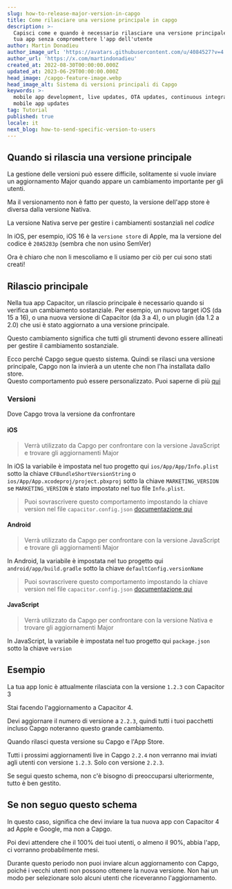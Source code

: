```yaml
---
slug: how-to-release-major-version-in-capgo
title: Come rilasciare una versione principale in capgo
description: >-
  Capisci come e quando è necessario rilasciare una versione principale della
  tua app senza compromettere l'app dell'utente
author: Martin Donadieu
author_image_url: 'https://avatars.githubusercontent.com/u/4084527?v=4'
author_url: 'https://x.com/martindonadieu'
created_at: 2022-08-30T00:00:00.000Z
updated_at: 2023-06-29T00:00:00.000Z
head_image: /capgo-feature-image.webp
head_image_alt: Sistema di versioni principali di Capgo
keywords: >-
  mobile app development, live updates, OTA updates, continuous integration,
  mobile app updates
tag: Tutorial
published: true
locale: it
next_blog: how-to-send-specific-version-to-users
---
```

## Quando si rilascia una versione principale

La gestione delle versioni può essere difficile, solitamente si vuole inviare un aggiornamento Major quando appare un cambiamento importante per gli utenti.

Ma il versionamento non è fatto per questo, la versione dell'app store è diversa dalla versione Nativa.

La versione Nativa serve per gestire i cambiamenti sostanziali nel *codice*

In iOS, per esempio, iOS 16 è la `versione store` di Apple, ma la versione del codice è `20A5283p` (sembra che non usino SemVer)

Ora è chiaro che non li mescoliamo e li usiamo per ciò per cui sono stati creati!

## Rilascio principale

Nella tua app Capacitor, un rilascio principale è necessario quando si verifica un cambiamento sostanziale.
Per esempio, un nuovo target iOS (da 15 a 16), o una nuova versione di Capacitor (da 3 a 4), o un plugin (da 1.2 a 2.0) che usi è stato aggiornato a una versione principale.

Questo cambiamento significa che tutti gli strumenti devono essere allineati per gestire il cambiamento sostanziale.

Ecco perché Capgo segue questo sistema.
Quindi se rilasci una versione principale, Capgo non la invierà a un utente che non l'ha installata dallo store.\
Questo comportamento può essere personalizzato. Puoi saperne di più [qui](/docs/cli/commands/#disable-updates-strategy)

### Versioni

Dove Capgo trova la versione da confrontare

#### iOS
  > Verrà utilizzato da Capgo per confrontare con la versione JavaScript e trovare gli aggiornamenti Major

In iOS la variabile è impostata nel tuo progetto qui `ios/App/App/Info.plist` sotto la chiave `CFBundleShortVersionString` o `ios/App/App.xcodeproj/project.pbxproj` sotto la chiave `MARKETING_VERSION` se `MARKETING_VERSION` è stato impostato nel tuo file `Info.plist`.
  > Puoi sovrascrivere questo comportamento impostando la chiave version nel file `capacitor.config.json` [documentazione qui](/docs/plugin/auto-update#advanced-settings/)

#### Android
  > Verrà utilizzato da Capgo per confrontare con la versione JavaScript e trovare gli aggiornamenti Major

In Android, la variabile è impostata nel tuo progetto qui `android/app/build.gradle` sotto la chiave `defaultConfig.versionName`
  > Puoi sovrascrivere questo comportamento impostando la chiave version nel file `capacitor.config.json` [documentazione qui](/docs/plugin/auto-update#advanced-settings/)

#### JavaScript
  > Verrà utilizzato da Capgo per confrontare con la versione Nativa e trovare gli aggiornamenti Major

In JavaScript, la variabile è impostata nel tuo progetto qui `package.json` sotto la chiave `version`

## Esempio

La tua app Ionic è attualmente rilasciata con la versione `1.2.3` con Capacitor 3

Stai facendo l'aggiornamento a Capacitor 4.

Devi aggiornare il numero di versione a `2.2.3`, quindi tutti i tuoi pacchetti incluso Capgo noteranno questo grande cambiamento.

Quando rilasci questa versione su Capgo e l'App Store.

Tutti i prossimi aggiornamenti live in Capgo `2.2.4` non verranno mai inviati agli utenti con versione `1.2.3`. Solo con versione `2.2.3`.

Se segui questo schema, non c'è bisogno di preoccuparsi ulteriormente, tutto è ben gestito.

## Se non seguo questo schema

In questo caso, significa che devi inviare la tua nuova app con Capacitor 4 ad Apple e Google, ma non a Capgo.

Poi devi attendere che il 100% dei tuoi utenti, o almeno il 90%, abbia l'app, ci vorranno probabilmente mesi.

Durante questo periodo non puoi inviare alcun aggiornamento con Capgo, poiché i vecchi utenti non possono ottenere la nuova versione.
Non hai un modo per selezionare solo alcuni utenti che riceveranno l'aggiornamento.
